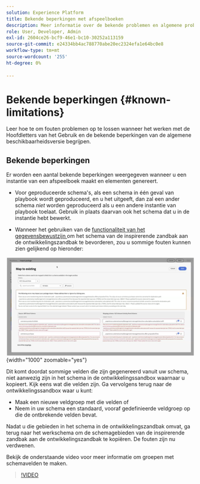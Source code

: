 ```yaml
---
solution: Experience Platform
title: Bekende beperkingen met afspeelboeken
description: Meer informatie over de bekende problemen en algemene problemen met afspeelboeken en hoe u deze problemen kunt oplossen
role: User, Developer, Admin
exl-id: 2604ce26-bcf9-46e1-bc10-30252a113159
source-git-commit: e24334bb4ac788770abe20ec2324efa1e64bc0e8
workflow-type: tm+mt
source-wordcount: '255'
ht-degree: 0%

---
```



# Bekende beperkingen {#known-limitations}

Leer hoe te om fouten problemen op te lossen wanneer het werken met de Hoofdletters van het Gebruik en de bekende beperkingen van de algemene beschikbaarheidsversie begrijpen.

## Bekende beperkingen

Er worden een aantal bekende beperkingen weergegeven wanneer u een instantie van een afspeelboek maakt en elementen genereert.

* Voor geproduceerde schema&#39;s, als een schema in één geval van playbook wordt geproduceerd, en u het uitgeeft, dan zal een ander schema *niet* worden geproduceerd als u een andere instantie van playbook toelaat. Gebruik in plaats daarvan ook het schema dat u in de instantie hebt bewerkt.

* Wanneer het gebruiken van de [ functionaliteit van het gegevensbewustzijn ](/help/use-case-playbooks/playbooks/data-awareness.md) om het schema van de inspirerende zandbak aan de ontwikkelingszandbak te bevorderen, zou u sommige fouten kunnen zien gelijkend op hieronder:

![ Fouten die in het werkschema van de schemaafbeelding worden getoond.](/help/use-case-playbooks/assets/playbooks/troubleshooting/schema-errors.png){width="1000" zoomable="yes"}

Dit komt doordat sommige velden die zijn gegenereerd vanuit uw schema, niet aanwezig zijn in het schema in de ontwikkelingssandbox waarnaar u kopieert. Kijk eens wat die velden zijn. Ga vervolgens terug naar de ontwikkelingssandbox waar u kunt:

* Maak een nieuwe veldgroep met die velden of
* Neem in uw schema een standaard, vooraf gedefinieerde veldgroep op die de ontbrekende velden bevat.

Nadat u die gebieden in het schema in de ontwikkelingszandbak omvat, ga terug naar het werkschema om de schemagebieden van de inspirerende zandbak aan de ontwikkelingszandbak te kopiëren. De fouten zijn nu verdwenen.

Bekijk de onderstaande video voor meer informatie om groepen met schemavelden te maken.

>[!VIDEO](https://video.tv.adobe.com/v/27013/?learn=on)
